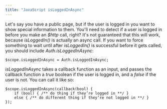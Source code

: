 ```yaml
---
title: "JavaScript isLoggedInAsync"
---
```


Let's say you have a public page, but if the user is logged in you want to show special information to them. You'll need to detect if a user is logged in before you make an _$http_ call, right? It's not guaranteed that this will work, because _isLoggedIn()_ is actually an async call. If you want to force something to wait until after _isLoggedIn()_ is successful before it gets called, you should include _Auth.isLoggedInAsync_:

    $scope.isLoggedInAsync = Auth.isLoggedInAsync;

_isLoggedInAsync_ takes a callback function as an input, and passes the callback function a _true_ boolean if the user is logged in, and a _false_ if the user is not. You can call it like so:

    $scope.isLoggedInAsync(callback(bool) {
        if (bool) { /** do thing if they’re logged in **/ }
        else { /** do different thing if they’re not logged in **/ }
    });
